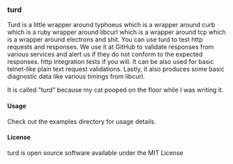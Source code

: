 ### turd

Turd is a little wrapper around typhoeus which is a wrapper around curb which is a ruby wrapper around libcurl which is a wrapper around tcp which is a wrapper around electrons and shit. You can use turd to test http requests and responses. We use it at GitHub to validate responses from various services and alert us if they do not conform to the expected responses. http integration tests if you will. It can be also used for basic telnet-like plain text request validations. Lastly, it also produces some basic diagnostic data like various timings from libcurl.

It is called "turd" because my cat pooped on the floor while I was writing it.

#### Usage

Check out the examples directory for usage details.

#### License

turd is open source software available under the MIT License